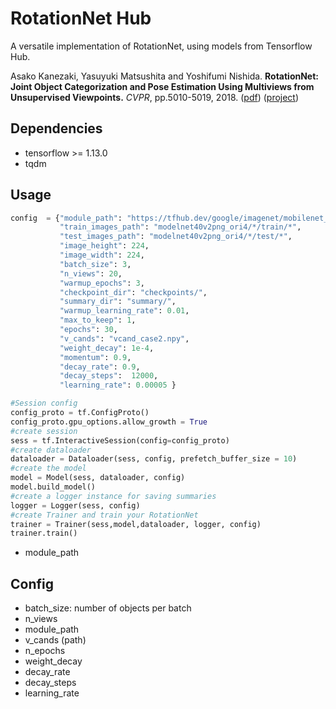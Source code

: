 # RotationNet Hub
A versatile implementation of RotationNet, using models from Tensorflow Hub.

Asako Kanezaki, Yasuyuki Matsushita and Yoshifumi Nishida.
**RotationNet: Joint Object Categorization and Pose Estimation Using Multiviews from Unsupervised Viewpoints.** 
*CVPR*, pp.5010-5019, 2018.
([pdf](https://arxiv.org/abs/1603.06208))
([project](https://kanezaki.github.io/rotationnet/))

## Dependencies
- tensorflow >= 1.13.0
- tqdm

## Usage

```python
config  = {"module_path": "https://tfhub.dev/google/imagenet/mobilenet_v2_100_224/feature_vector/2",
           "train_images_path": "modelnet40v2png_ori4/*/train/*",
           "test_images_path": "modelnet40v2png_ori4/*/test/*",
           "image_height": 224,
           "image_width": 224,
           "batch_size": 3,
           "n_views": 20,
           "warmup_epochs": 3,
           "checkpoint_dir": "checkpoints/",
           "summary_dir": "summary/",
           "warmup_learning_rate": 0.01,
           "max_to_keep": 1,
           "epochs": 30,
           "v_cands": "vcand_case2.npy",
           "weight_decay": 1e-4,
           "momentum": 0.9,
           "decay_rate": 0.9,
           "decay_steps":  12000,
           "learning_rate": 0.00005 }

#Session config
config_proto = tf.ConfigProto()
config_proto.gpu_options.allow_growth = True
#create session
sess = tf.InteractiveSession(config=config_proto)
#create dataloader
dataloader = Dataloader(sess, config, prefetch_buffer_size = 10)
#create the model
model = Model(sess, dataloader, config)
model.build_model()
#create a logger instance for saving summaries
logger = Logger(sess, config)
#create Trainer and train your RotationNet
trainer = Trainer(sess,model,dataloader, logger, config)
trainer.train()
```
- module_path

## Config

- batch_size: number of objects per batch
- n_views
- module_path
- v_cands (path)
- n_epochs
- weight_decay 
- decay_rate
- decay_steps
- learning_rate
